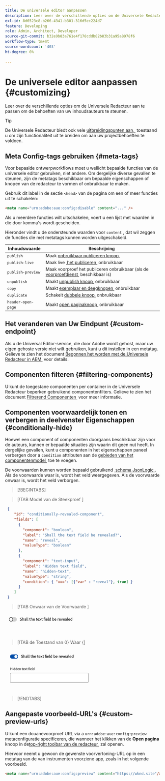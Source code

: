 ```yaml
---
title: De universele editor aanpassen
description: Leer over de verschillende opties om de Universele Redacteur aan te passen om de behoeften van uw inhoudsauteurs te steunen.
exl-id: 8d6523c8-b266-4341-b301-316d5ec224d7
feature: Developing
role: Admin, Architect, Developer
source-git-commit: b32e9b83a761e4f178cddb82b83b31a95a8978f6
workflow-type: tm+mt
source-wordcount: '403'
ht-degree: 0%

---
```



# De universele editor aanpassen {#customizing}

Leer over de verschillende opties om de Universele Redacteur aan te passen om de behoeften van uw inhoudsauteurs te steunen.

>[!TIP]
>
>De Universele Redacteur biedt ook vele [&#x200B; uitbreidingspunten aan, &#x200B;](/help/implementing/universal-editor/extending.md) toestaand u om zijn functionaliteit uit te breiden om aan uw projectbehoeften te voldoen.

## Meta Config-tags gebruiken {#meta-tags}

Voor bepaalde ontwerpworkflows moet u wellicht bepaalde functies van de universele editor gebruiken, niet andere. Om dergelijke diverse gevallen te steunen, zijn de metatags beschikbaar om bepaalde eigenschappen of knopen van de redacteur te vormen of onbruikbaar te maken.

Gebruik dit label in de sectie `<head>` van de pagina om een of meer functies uit te schakelen:

```html
<meta name="urn:adobe:aue:config:disable" content="..." />
```

Als u meerdere functies wilt uitschakelen, voert u een lijst met waarden in die door komma&#39;s wordt gescheiden.

Hieronder vindt u de ondersteunde waarden voor `content` , dat wil zeggen de functies die met metatags kunnen worden uitgeschakeld.

| Inhoudswaarde | Beschrijving |
|---|---|
| `publish` | Maak [&#x200B; onbruikbaar publiceren knoop &#x200B;](/help/sites-cloud/authoring/universal-editor/navigation.md#publish) |
| `publish-live` | Maak live [&#x200B; het publiceren &#x200B;](/help/sites-cloud/authoring/universal-editor/publishing.md) onbruikbaar |
| `publish-preview` | Maak voorproef het publiceren onbruikbaar (als de [&#x200B; voorproefdienst &#x200B;](/help/sites-cloud/authoring/sites-console/previewing-content.md) beschikbaar is) |
| `unpublish` | Maakt [&#x200B; unpublish knoop &#x200B;](/help/sites-cloud/authoring/universal-editor/publishing.md#unpublishing-content) onbruikbaar |
| `copy` | Maakt [&#x200B; exemplaar en deegknopen &#x200B;](/help/sites-cloud/authoring/universal-editor/authoring.md#copy-paste) onbruikbaar |
| `duplicate` | Schakelt [&#x200B; dubbele knoop &#x200B;](/help/sites-cloud/authoring/universal-editor/navigation.md#duplicate) onbruikbaar |
| `header-open-page` | Maakt [&#x200B; open paginaknoop &#x200B;](/help/sites-cloud/authoring/universal-editor/navigation.md#open-page) onbruikbaar |

## Het veranderen van Uw Eindpunt {#custom-endpoint}

Als u de Universal Editor-service, die door Adobe wordt gehost, maar uw eigen gehoste versie niet wilt gebruiken, kunt u dit instellen in een metatag. Gelieve te zien het document [&#x200B; Begonnen het worden met de Universele Redacteur in AEM &#x200B;](/help/implementing/universal-editor/getting-started.md##configuration-settings) voor details.

## Componenten filteren {#filtering-components}

U kunt de toegestane componenten per container in de Universele Redacteur beperken gebruikend componentenfilters. Gelieve te zien het document [&#x200B; Filtrerend Componenten &#x200B;](/help/implementing/universal-editor/filtering.md) voor meer informatie.

## Componenten voorwaardelijk tonen en verbergen in deelvenster Eigenschappen {#conditionally-hide}

Hoewel een component of componenten doorgaans beschikbaar zijn voor de auteurs, kunnen er bepaalde situaties zijn waarin dit geen nut heeft. In dergelijke gevallen, kunt u componenten in het eigenschappen paneel verbergen door a `condition` attributen aan de [&#x200B; gebieden van het componentenmodel &#x200B;](/help/implementing/universal-editor/field-types.md#fields) toe te voegen.

De voorwaarden kunnen worden bepaald gebruikend [&#x200B; schema JsonLogic &#x200B;](https://jsonlogic.com/). Als de voorwaarde waar is, wordt het veld weergegeven. Als de voorwaarde onwaar is, wordt het veld verborgen.

>[!BEGINTABS]

>[!TAB  Model van de Steekproef ]

```json
 {
    "id": "conditionally-revealed-component",
    "fields": [
      {
        "component": "boolean",
        "label": "Shall the text field be revealed?",
        "name": "reveal",
        "valueType": "boolean"
      },
      {
        "component": "text-input",
        "label": "Hidden text field",
        "name": "hidden-text",
        "valueType": "string",
        "condition": { "===": [{"var" : "reveal"}, true] }
      }
    ]
 }
```

>[!TAB  Onwaar van de Voorwaarde ]

![&#x200B; Verborgen tekstgebied &#x200B;](assets/hidden.png)

>[!TAB  de Toestand van 0&rbrace; Waar &lbrace;]

![&#x200B; Getoonde tekstgebied &#x200B;](assets/shown.png)

>[!ENDTABS]

## Aangepaste voorbeeld-URL&#39;s {#custom-preview-urls}

U kunt een douanevoorproef URL via a `urn:adobe:aue:config:preview` metaconfiguratie specificeren, die wanneer het klikken van de **Open pagina** knoop in de [&#x200B; top-right toolbar van de redacteur &#x200B;](/help/sites-cloud/authoring/universal-editor/navigation.md#universal-editor-toolbar) zal openen.

Hiervoor neemt u gewoon de gewenste voorvertoning-URL op in een metatag van de van instrumenten voorziene app, zoals in het volgende voorbeeld.

```html
<meta name="urn:adobe:aue:config:preview" content="https://wknd.site"/>
```
